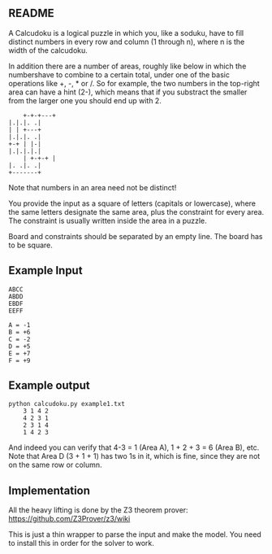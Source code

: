 README
------

A Calcudoku is a logical puzzle in which you, like a soduku, have to fill
distinct numbers in every row and column (1 through n), where n is the width
of the calcudoku. 

In addition there are a number of areas, roughly like below in which the numbershave to combine to a certain total, under one of the basic operations like
+, -, * or /. So for example, the two numbers in the top-right area can
have a hint (2-), which means that if you substract the smaller from the larger
one you should end up with 2.


        +-+-+---+
	|.|.|. .|
	| | +---+
	|.|.|. .|
	+-+ | |-|
	|.|.|.|.|
        | +-+-+ |
	|. .|. .|
	+-------+

Note that numbers in an area need not be distinct!

You provide the input as a square of letters (capitals or lowercase), where
the same letters designate the same area, plus the constraint for every area.
The constraint is usually written inside the area in a puzzle.

Board and constraints should be separated by an empty line. The board has to
be square.

Example Input
-------------

	ABCC
	ABDD
	EBDF
	EEFF

	A = -1
	B = +6
	C = -2
	D = +5
	E = +7
	F = +9

Example output
--------------

	python calcudoku.py example1.txt
		3 1 4 2
		4 2 3 1
		2 3 1 4
		1 4 2 3


And indeed you can verify that 4-3 = 1 (Area A), 1 + 2 + 3 = 6 (Area B), etc.
Note that Area D (3 + 1 + 1) has two 1s in it, which is fine, since they are
not on the same row or column.

Implementation
--------------

All the heavy lifting is done by the Z3 theorem prover: https://github.com/Z3Prover/z3/wiki 

This is just a thin wrapper to parse the input and make the model. You need to install this
in order for the solver to work.

